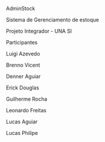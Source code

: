 AdminStock

Sistema de Gerenciamento de estoque

Projeto Integrador - UNA SI

Participantes

Luigi Azevedo

Brenno Vicent

Denner Aguiar

Erick Douglas

Guilherme Rocha

Leonardo Freitas

Lucas Aguiar

Lucas Philipe
